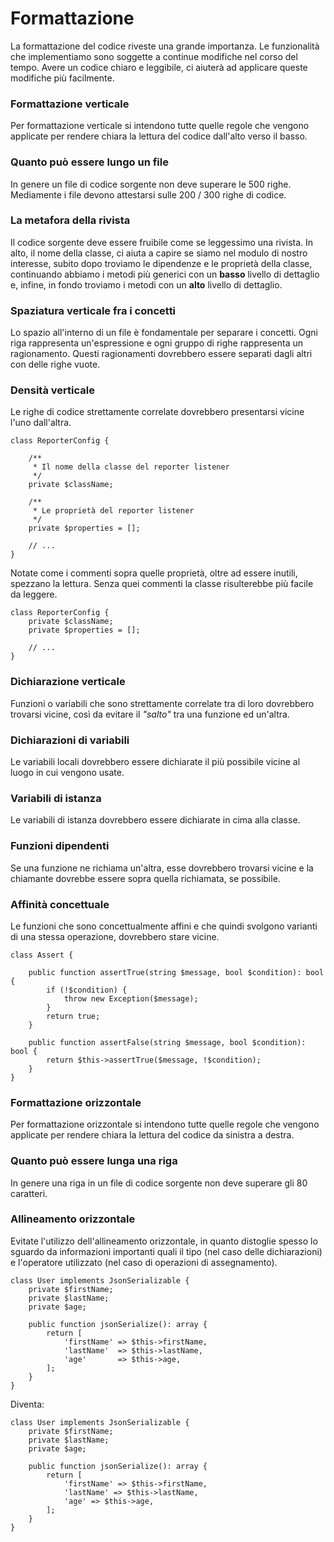 # Formattazione

La formattazione del codice riveste una grande importanza. Le funzionalità che implementiamo sono soggette a continue modifiche nel corso del tempo. Avere un codice chiaro e leggibile, ci aiuterà ad applicare queste modifiche più facilmente.

### Formattazione verticale

Per formattazione verticale si intendono tutte quelle regole che vengono applicate per rendere chiara la lettura del codice dall'alto verso il basso.

### Quanto può essere lungo un file

In genere un file di codice sorgente non deve superare le 500 righe. Mediamente i file devono attestarsi sulle 200 / 300 righe di codice.

### La metafora della rivista

Il codice sorgente deve essere fruibile come se leggessimo una rivista. In alto, il nome della classe, ci aiuta a capire se siamo nel modulo di nostro interesse, subito dopo troviamo le dipendenze e le proprietà della classe, continuando abbiamo i metodi più generici con un **basso** livello di dettaglio e, infine, in fondo troviamo i metodi con un **alto** livello di dettaglio.

### Spaziatura verticale fra i concetti

Lo spazio all'interno di un file è fondamentale per separare i concetti. Ogni riga rappresenta un'espressione e ogni gruppo di righe rappresenta un ragionamento. Questi ragionamenti dovrebbero essere separati dagli altri con delle righe vuote.

### Densità verticale

Le righe di codice strettamente correlate dovrebbero presentarsi vicine l'uno dall'altra.

```text
class ReporterConfig {

    /**
     * Il nome della classe del reporter listener
     */
    private $className;

    /**
     * Le proprietà del reporter listener
     */
    private $properties = [];

    // ...
}
```

Notate come i commenti sopra quelle proprietà, oltre ad essere inutili, spezzano la lettura. Senza quei commenti la classe risulterebbe più facile da leggere.

```text
class ReporterConfig {
    private $className;
    private $properties = [];

    // ...
}
```

### Dichiarazione verticale

Funzioni o variabili che sono strettamente correlate tra di loro dovrebbero trovarsi vicine, così da evitare il _"salto"_ tra una funzione ed un'altra.

### Dichiarazioni di variabili

Le variabili locali dovrebbero essere dichiarate il più possibile vicine al luogo in cui vengono usate.

### Variabili di istanza

Le variabili di istanza dovrebbero essere dichiarate in cima alla classe.

### Funzioni dipendenti

Se una funzione ne richiama un'altra, esse dovrebbero trovarsi vicine e la chiamante dovrebbe essere sopra quella richiamata, se possibile.

### Affinità concettuale

Le funzioni che sono concettualmente affini e che quindi svolgono varianti di una stessa operazione, dovrebbero stare vicine.

```text
class Assert {

    public function assertTrue(string $message, bool $condition): bool {
        if (!$condition) {
            throw new Exception($message);
        }
        return true;
    }

    public function assertFalse(string $message, bool $condition): bool {
        return $this->assertTrue($message, !$condition);
    }
}
```

### Formattazione orizzontale

Per formattazione orizzontale si intendono tutte quelle regole che vengono applicate per rendere chiara la lettura del codice da sinistra a destra.

### Quanto può essere lunga una riga

In genere una riga in un file di codice sorgente non deve superare gli 80 caratteri.

### Allineamento orizzontale

Evitate l'utilizzo dell'allineamento orizzontale, in quanto distoglie spesso lo sguardo da informazioni importanti quali il tipo \(nel caso delle dichiarazioni\) e l'operatore utilizzato \(nel caso di operazioni di assegnamento\).

```text
class User implements JsonSerializable {
    private $firstName;
    private $lastName;
    private $age;

    public function jsonSerialize(): array {
        return [
            'firstName' => $this->firstName,
            'lastName'  => $this->lastName,
            'age'       => $this->age,
        ];
    }
}
```

Diventa:

```text
class User implements JsonSerializable {
    private $firstName;
    private $lastName;
    private $age;

    public function jsonSerialize(): array {
        return [
            'firstName' => $this->firstName,
            'lastName' => $this->lastName,
            'age' => $this->age,
        ];
    }
}
```

